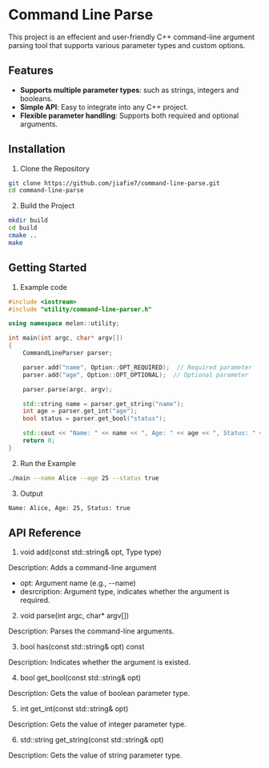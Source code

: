 # Command Line Parse

This project is an effecient and user-friendly C++ command-line argument parsing tool that supports various parameter types and custom options.

## Features

- **Supports multiple parameter types**: such as strings, integers and booleans.
- **Simple API**: Easy to integrate into any C++ project.
- **Flexible parameter handling**: Supports both required and optional arguments.

## Installation

1. Clone the Repository

```bash
git clone https://github.com/jiafie7/command-line-parse.git
cd command-line-parse
```

2. Build the Project

```bash
mkdir build
cd build
cmake ..
make
```

## Getting Started

1. Example code

```c++
#include <iostream>
#include "utility/command-line-parser.h"

using namespace melon::utility;

int main(int argc, char* argv[])
{
    CommandLineParser parser;

    parser.add("name", Option::OPT_REQUIRED);  // Required parameter
    parser.add("age", Option::OPT_OPTIONAL);  // Optional parameter

    parser.parse(argc, argv);

    std::string name = parser.get_string("name");
    int age = parser.get_int("age");
    bool status = parser.get_bool("status");

    std::cout << "Name: " << name << ", Age: " << age << ", Status: " << status << '\n';
    return 0;
}
```

2. Run the Example

```bash
./main --name Alice --age 25 --status true
```

3. Output

```bash
Name: Alice, Age: 25, Status: true
```

## API Reference

1. void add(const std::string& opt, Type type)

Description: Adds a command-line argument

- opt: Argument name (e.g., --name)
- desrcription: Argument type, indicates whether the argument is required.

2. void parse(int argc, char\* argv[])

Description: Parses the command-line arguments.

3. bool has(const std::string& opt) const

Description: Indicates whether the argument is existed.

4. bool get_bool(const std::string& opt)

Description: Gets the value of boolean parameter type.

5. int get_int(const std::string& opt)

Description: Gets the value of integer parameter type.

6. std::string get_string(const std::string& opt)

Description: Gets the value of string parameter type.

